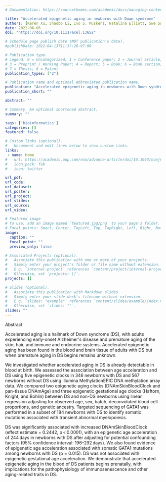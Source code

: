 ```yaml
---
# Documentation: https://sourcethemes.com/academic/docs/managing-content/

title: "Accelerated epigenetic aging in newborns with Down syndrome"
authors: [Keren Xu, Shaobo Li, Ivo S. Muskens, Natalina Elliott, Swe Swe Myint, Priyatama Pandey, Helen M. Hansen, Libby M. Morimoto, Alice Y. Kang, Xiaomei Ma, Catherine Metayer, Beth A. Mueller, Irene Roberts, Kyle M. Walsh, Steve Horvath, Joseph L. Wiemels, Adam J. de Smith,]
date: 2022-06-06
doi: "https://doi.org/10.1111/acel.13652"

# Schedule page publish date (NOT publication's date).
#publishDate: 2022-04-13T11:37:20-07:00

# Publication type.
# Legend: 0 = Uncategorized; 1 = Conference paper; 2 = Journal article;
# 3 = Preprint / Working Paper; 4 = Report; 5 = Book; 6 = Book section;
# 7 = Thesis; 8 = Patent
publication_types: ["2"]

# Publication name and optional abbreviated publication name.
publication: "Accelerated epigenetic aging in newborns with Down syndrome"
publication_short: ""

abstract: ""

# Summary. An optional shortened abstract.
summary: ""

tags: ['bioinformatics']
categories: []
featured: false

# Custom links (optional).
#   Uncomment and edit lines below to show custom links.
links:
 - name: Home
#   url: https://academic.oup.com/noa/advance-article/doi/10.1093/noajnl/vdac045/6568033
#   icon_pack: fab
#   icon: twitter

url_pdf:
url_code:
url_dataset:
url_poster:
url_project:
url_slides:
url_source:
url_video:

# Featured image
# To use, add an image named `featured.jpg/png` to your page's folder. 
# Focal points: Smart, Center, TopLeft, Top, TopRight, Left, Right, BottomLeft, Bottom, BottomRight.
image:
  caption: ""
  focal_point: ""
  preview_only: false

# Associated Projects (optional).
#   Associate this publication with one or more of your projects.
#   Simply enter your project's folder or file name without extension.
#   E.g. `internal-project` references `content/project/internal-project/index.md`.
#   Otherwise, set `projects: []`.
projects: []

# Slides (optional).
#   Associate this publication with Markdown slides.
#   Simply enter your slide deck's filename without extension.
#   E.g. `slides: "example"` references `content/slides/example/index.md`.
#   Otherwise, set `slides: ""`.
slides: ""
---
```


Abstract

Accelerated aging is a hallmark of Down syndrome (DS), with adults experiencing early-onset Alzheimer's disease and premature aging of the skin, hair, and immune and endocrine systems. Accelerated epigenetic aging has been found in the blood and brain tissue of adults with DS but when premature aging in DS begins remains unknown. 

We investigated whether accelerated aging in DS is already detectable in blood at birth. We assessed the association between age acceleration and DS using five epigenetic clocks in 346 newborns with DS and 567 newborns without DS using Illumina MethylationEPIC DNA methylation array data. We compared two epigenetic aging clocks (DNAmSkinBloodClock and pan-tissue DNAmAge) and three epigenetic gestational age clocks (Haftorn, Knight, and Bohlin) between DS and non-DS newborns using linear regression adjusting for observed age, sex, batch, deconvoluted blood cell proportions, and genetic ancestry. Targeted sequencing of GATA1 was performed in a subset of 184 newborns with DS to identify somatic mutations associated with transient abnormal myelopoiesis. 

DS was significantly associated with increased DNAmSkinBloodClock (effect estimate = 0.2442, p < 0.0001), with an epigenetic age acceleration of 244 days in newborns with DS after adjusting for potential confounding factors (95% confidence interval: 196–292 days). We also found evidence of epigenetic age acceleration associated with somatic GATA1 mutations among newborns with DS (p = 0.015). DS was not associated with epigenetic gestational age acceleration. We demonstrate that accelerated epigenetic aging in the blood of DS patients begins prenatally, with implications for the pathophysiology of immunosenescence and other aging-related traits in DS.